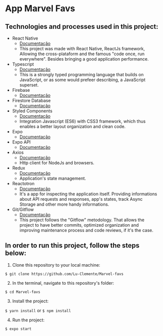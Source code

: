 # App Marvel Favs

## Technologies and processes used in this project:
- React Native
    - [Documentação](https://reactnative.dev/docs/getting-started)
    - This project was made with React Native, ReactJs framework, Allowing the cross-plataform and the famous "code once, run everywhere". Besides bringing a good application performance.
- Typescript
    - [Documentação](https://www.typescriptlang.org/docs/)
    - This is a strongly typed programming language that builds on JavaScript, or as some would prefeer describing, a JavaScript superset.
- Firebase
    - [Documentação](https://firebase.google.com/docs)
- Firestore Database
    - [Documentação](https://firebase.google.com/docs/database)
- Styled Components
    - [Documentação](https://styled-components.com/docs)
    - Integration Javascript (ES6) with CSS3 framework, which thus enables a better layout organization and clean code.
- Expo
    - [Documentação](https://docs.expo.dev/)
- Expo API
    - [Documentação](https://docs.expo.dev/versions/latest/)
- Axios
    - [Documentação](https://axios-http.com/docs/intro)
    - Http client for NodeJs and browsers.
- Redux
    - [Documentação](https://redux.js.org/introduction/getting-started)
    - Application's state management.
- Reactotron
    - [Documentação](https://github.com/infinitered/reactotron)
    - It's a app for inspecting the application itself. Providing informations about API requests and responses, app's states, track Async Storage and other more handy informations.
- Git/Gitflow
    - [Documentação](https://git-scm.com/doc)
    - This project follows the "Gitflow" metodology. That allows the project to have better commits, optimized organization and improving maintenance process and code reviews, if it's the case.

## In order to run this project, follow the steps below:

1. Clone this repository to your local machine:

`$ git clone https://github.com/Lu-Clemente/Marvel-favs`

2. In the terminal, navigate to this repository's folder:

`$ cd Marvel-favs`

3. Install the project:

`$ yarn install` or `$ npm install`

4. Run the project:

`$ expo start`